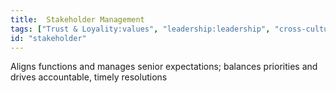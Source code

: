```yaml
---
title:  Stakeholder Management
tags: ["Trust & Loyality:values", "leadership:leadership", "cross-cultural agility:agility", "Conflict Resolution & Negotiation:achelor-psychology"]
id: "stakeholder"
---
```


 Aligns functions and manages senior expectations; balances priorities and drives accountable, timely resolutions